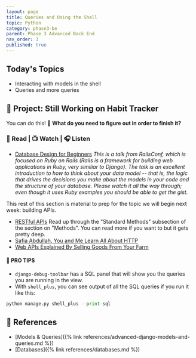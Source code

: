 ```yaml
---
layout: page
title: Queries and Using the Shell
topic: Python
category: phase3-be
parent: Phase 3 Advanced Back End
nav_order: 3
published: true
---
```


## Today's Topics

- Interacting with models in the shell
- Queries and more queries

## 🎯 Project: Still Working on Habit Tracker

You can do this! 💪 **What do you need to figure out in order to finish it?**

### 📖 Read | 📺 Watch | 🎧 Listen

- [Database Design for Beginners](https://youtu.be/1VsSXRPEBo0) _This is a talk from RailsConf, which is focused on Ruby on Rails (Rails is a framework for building web applications in Ruby, very similiar to Django). The talk is an excellent introduction to how to think about your data model -- that is, the logic that drives the decisions you make about the models in your code and the structure of your database. Please watch it all the way through; even though it uses Ruby examples you should be able to get the gist._

This rest of this section is material to prep for the topic we will begin next week: building APIs.

- [RESTful APIs](https://restful-api-design.readthedocs.io/en/latest/intro.html) Read up through the "Standard Methods" subsection of the section on "Methods". You can read more if you want to but it gets pretty deep.
- [Safia Abdullah, You and Me Learn All About HTTP](https://dev.to/captainsafia/you-and-me-learn-all-about-http-with-safia-abdalla-3nd0)
- [Web APIs Explained By Selling Goods From Your Farm](https://blog.codeanalogies.com/2018/02/27/web-apis-explained-by-selling-goods-from-your-farm/)

#### 🦄 PRO TIPS

- `django-debug-toolbar` has a SQL panel that will show you the queries you are running in the view.
- With `shell_plus`, you can see output of all the SQL queries if you run it like this:

```py
python manage.py shell_plus --print-sql
 ```

## 🔖 References

- [Models & Queries]({% link references/advanced-django-models-and-queries.md %})
- [Databases]({% link references/databases.md %})
